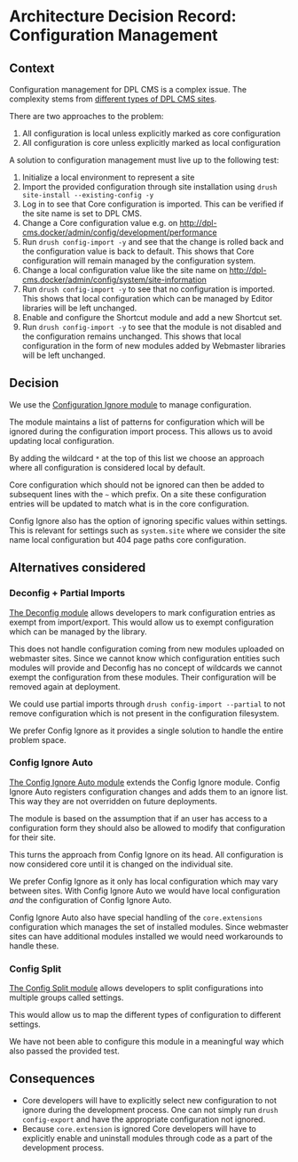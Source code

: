 # Architecture Decision Record: Configuration Management

## Context

Configuration management for DPL CMS is a complex issue. The complexity stems
from [different types of DPL CMS sites](../configuration-management.md).

There are two approaches to the problem:

1. All configuration is local unless explicitly marked as core configuration
2. All configuration is core unless explicitly marked as local configuration

A solution to configuration management must live up to the following test:

1. Initialize a local environment to represent a site
2. Import the provided configuration through site installation using
   `drush site-install --existing-config -y`
3. Log in to see that Core configuration is imported. This can be verified if
   the site name is set to DPL CMS.
4. Change a Core configuration value e.g. on <http://dpl-cms.docker/admin/config/development/performance>
5. Run `drush config-import -y` and see that the change is rolled back and the
   configuration value is back to default. This shows that Core configuration
   will remain managed by the configuration system.
6. Change a local configuration value like the site name on <http://dpl-cms.docker/admin/config/system/site-information>
7. Run `drush config-import -y` to see that no configuration is imported. This
   shows that local configuration which can be managed by Editor libraries will
   be left unchanged.
8. Enable and configure the Shortcut module and add a new Shortcut set.
9. Run `drush config-import -y` to see that the module is not disabled and the
   configuration remains unchanged. This shows that local configuration in the
   form of new modules added by Webmaster libraries will be left unchanged.

## Decision

We use the [Configuration Ignore module](https://www.drupal.org/project/config_ignore)
to manage configuration.

The module maintains a list of patterns for configuration which will be ignored
during the configuration import process. This allows us to avoid updating local
configuration.

By adding the wildcard `*` at the top of this list we choose an approach where
all configuration is considered local by default.

Core configuration which should not be ignored can then be added to subsequent
lines with the `~` which prefix. On a site these configuration entries will be
updated to match what is in the core configuration.

Config Ignore also has the option of ignoring specific values within settings.
This is relevant for settings such as `system.site` where we consider the site
name local configuration but 404 page paths core configuration.

## Alternatives considered

### Deconfig + Partial Imports

[The Deconfig module](https://www.drupal.org/project/deconfig) allows developers
to mark configuration entries as exempt from import/export. This would allow us
to exempt configuration which can be managed by the library.

This does not handle configuration coming from new modules uploaded on webmaster
sites. Since we cannot know which configuration entities such modules will
provide and Deconfig has no concept of wildcards we cannot exempt the
configuration from these modules. Their configuration will be removed again at
deployment.

We could use partial imports through `drush config-import --partial` to not
remove configuration which is not present in the configuration filesystem.

We prefer Config Ignore as it provides a single solution to handle the entire
problem space.

### Config Ignore Auto

[The Config Ignore Auto module](https://www.drupal.org/project/config_ignore_auto)
extends the Config Ignore module. Config Ignore Auto registers configuration
changes and adds them to an ignore list. This way they are not overridden on
future deployments.

The module is based on the assumption that if an user has access to a
configuration form they should also be allowed to modify that configuration for
their site.

This turns the approach from Config Ignore on its head. All configuration is now
considered core until it is changed on the individual site.

We prefer Config Ignore as it only has local configuration which may vary
between sites. With Config Ignore Auto we would have local configuration *and*
the configuration of Config Ignore Auto.

Config Ignore Auto also have special handling of the `core.extensions`
configuration which manages the set of installed modules. Since webmaster sites
can have additional modules installed we would need workarounds to handle these.

### Config Split

[The Config Split module](https://www.drupal.org/project/config_split) allows
developers to split configurations into multiple groups called settings.

This would allow us to map the different types of configuration to different
settings.

We have not been able to configure this module in a meaningful way which also
passed the provided test.

## Consequences

- Core developers will have to explicitly select new configuration to not ignore
  during the development process. One can not simply run `drush config-export`
  and have the appropriate configuration not ignored.
- Because `core.extension` is ignored Core developers will have to explicitly
  enable and uninstall modules through code as a part of the development
  process.
